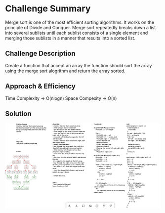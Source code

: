 # Challenge Summary

Merge sort is one of the most efficient sorting algorithms. It works on the principle of Divide and Conquer. Merge sort repeatedly breaks down a list into several sublists until each sublist consists of a single element and merging those sublists in a manner that results into a sorted list.

## Challenge Description

Create a function that accept an array
the function should sort the array using the
merge sort alogrithm and return the array sorted.

## Approach & Efficiency

Time Complexity -> O(nlogn)
Space Compexity -> O(n)

## Solution

![merge](../../assets/Merge-Sort-Whiteboard-1.png)
